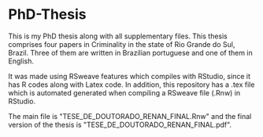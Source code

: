 # PhD-Thesis
This is my PhD thesis along with all supplementary files. This thesis comprises four papers in Criminality in the state of Rio Grande do Sul, Brazil. Three of them are written in Brazilian portuguese and one of them in English.

It was made using RSweave features which compiles with RStudio, since it has R codes along with Latex code. In addition, this repository has a .tex file which is automated generated when compiling a RSweave file (.Rnw) in RStudio.

The main file is "TESE_DE_DOUTORADO_RENAN_FINAL.Rnw" and the final version of the thesis is "TESE_DE_DOUTORADO_RENAN_FINAL.pdf".
